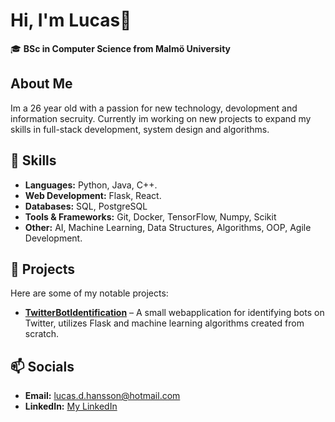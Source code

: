 # Hi, I'm Lucas👋  

🎓 **BSc in Computer Science from Malmö University**

## About Me  
Im a 26 year old with a passion for new technology, devolopment and information secruity. Currently im working on new projects to expand my skills in full-stack development, system design and algorithms.

## 🔧 Skills  
- **Languages:** Python, Java, C++.
- **Web Development:** Flask, React. 
- **Databases:** SQL, PostgreSQL
- **Tools & Frameworks:** Git, Docker, TensorFlow, Numpy, Scikit
- **Other:** AI, Machine Learning, Data Structures, Algorithms, OOP, Agile Development.

## 🚀 Projects  
Here are some of my notable projects:  
- **[TwitterBotIdentification]([link](https://github.com/lucasvonhagen/TwitterBotIdentification))** – A small webapplication for identifying bots on Twitter, utilizes Flask and machine learning algorithms created from scratch. 

## 📫 Socials
- **Email:** [lucas.d.hansson@hotmail.com](mailto:lucas.d.hansson@hotmail.com)  
- **LinkedIn:** [My LinkedIn](https://www.linkedin.com/in/lucas-hansson-b97027264/)
